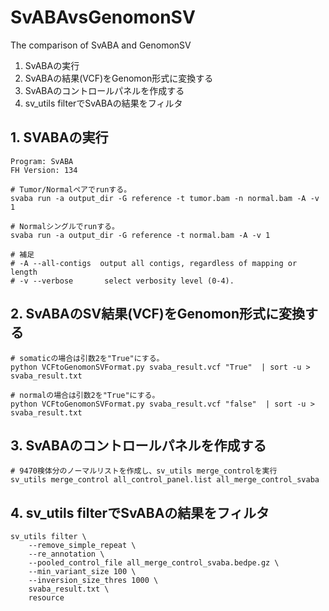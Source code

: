 # SvABAvsGenomonSV
The comparison of SvABA and GenomonSV

1. SvABAの実行
2. SvABAの結果(VCF)をGenomon形式に変換する
3. SvABAのコントロールパネルを作成する
4. sv_utils filterでSvABAの結果をフィルタ

## 1. SVABAの実行
```
Program: SvABA
FH Version: 134

# Tumor/Normalペアでrunする。
svaba run -a output_dir -G reference -t tumor.bam -n normal.bam -A -v 1

# Normalシングルでrunする。
svaba run -a output_dir -G reference -t normal.bam -A -v 1

# 補足
# -A --all-contigs  output all contigs, regardless of mapping or length
# -v --verbose       select verbosity level (0-4).
```

## 2. SvABAのSV結果(VCF)をGenomon形式に変換する
```
# somaticの場合は引数2を"True"にする。
python VCFtoGenomonSVFormat.py svaba_result.vcf "True"  | sort -u > svaba_result.txt

# normalの場合は引数2を"True"にする。
python VCFtoGenomonSVFormat.py svaba_result.vcf "false"  | sort -u > svaba_result.txt
```

## 3. SvABAのコントロールパネルを作成する
```
# 9470検体分のノーマルリストを作成し、sv_utils merge_controlを実行
sv_utils merge_control all_control_panel.list all_merge_control_svaba
```

## 4. sv_utils filterでSvABAの結果をフィルタ
```
sv_utils filter \
    --remove_simple_repeat \
    --re_annotation \
    --pooled_control_file all_merge_control_svaba.bedpe.gz \
    --min_variant_size 100 \
    --inversion_size_thres 1000 \
    svaba_result.txt \
    resource
```
